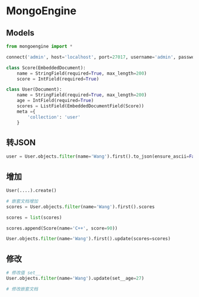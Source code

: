 <!--
 * @Description: 
 * @Version: 1.0
 * @Author: DaLao
 * @Email: dalao@xxx.com
 * @Date: 2021-04-22 23:42:03
 * @LastEditors: daLao
 * @LastEditTime: 2023-04-17 15:15:02
-->

# MongoEngine

## Models

```py
from mongoengine import *

connect('admin', host='localhost', port=27017, username='admin', password='123456')

class Score(EmbeddedDocument):
    name = StringField(required=True, max_length=200)
    score = IntField(required=True)

class User(Document):
    name = StringField(required=True, max_length=200)
    age = IntField(required=True)
    scores = ListField(EmbeddedDocumentField(Score))
    meta ={
        'collection': 'user'
    }
```

## 转JSON

```py
user = User.objects.filter(name='Wang').first().to_json(ensure_ascii=False)
```

## 增加

```py
User(....).create()

# 嵌套文档增加
scores = User.objects.filter(name='Wang').first().scores

scores = list(scores)

scores.append(Score(name='C++', score=90))

User.objects.filter(name='Wang').first().update(scores=scores)
```

## 修改

```py
# 修改值 set__
User.objects.filter(name='Wang').update(set__age=27)

# 修改嵌套文档
```